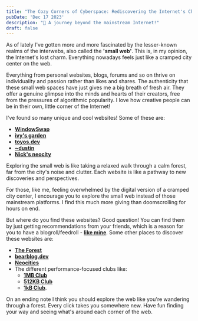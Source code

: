 ```yaml
---
title: "The Cozy Corners of Cyberspace: Rediscovering the Internet's Charm"
pubDate: 'Dec 17 2023'
description: "🌌 A journey beyond the mainstream Internet!"
draft: false
---
```


As of lately I've gotten more and more fascinated by the lesser-known realms of the interwebs, also called the **'small web'**. This is, in my opinion, the Internet's lost charm. Everything nowadays feels just like a cramped city center on the web. 

Everything from personal websites, blogs, forums and so on thrive on individuality and passion rather than likes and shares. The authenticity that these small web spaces have just gives me a big breath of fresh air. They offer a genuine glimpse into the minds and hearts of their creators, free from the pressures of algorithmic popularity. I love how creative people can be in their own, little corner of the Internet!

I've found so many unique and cool websites! Some of these are:

- [**WindowSwap**](https://www.window-swap.com/)
- [**ivy's garden**](https://randomivysaur.bearblog.dev/)
- [**toyos.dev**](https://toyos.dev/)
- [**~dustin**](https://tilde.town/~dustin/)
- [**Nick's neocity**](https://starrs.neocities.org/tinyspace/?e=/tinyspace/home)

Exploring the small web is like taking a relaxed walk through a calm forest, far from the city's noise and clutter. Each website is like a pathway to new discoveries and perspectives.

For those, like me, feeling overwhelmed by the digital version of a cramped city center, I encourage you to explore the small web instead of those mainstream platforms. I find this much more giving than doomscrolling for hours on end.

But where do you find these websites? Good question! You can find them by just getting recommendations from your friends, which is a reason for you to have a blogroll/feedroll - [**like mine**](/logs/bookmarks). Some other places to discover these websites are:

- [**The Forest**](https://theforest.link/)
- [**bearblog.dev**](https://bearblog.dev/)
- [**Neocities**](https://neocities.org/browse)
- The different performance-focused clubs like: 
    - [**1MB Club**](https://1mb.club/) 
    - [**512KB Club**](https://512kb.club/) 
    - [**1kB Club**](https://1kb.club/).

On an ending note I think you should explore the web like you're wandering through a forest. Every click takes you somewhere new. Have fun finding your way and seeing what's around each corner of the web.